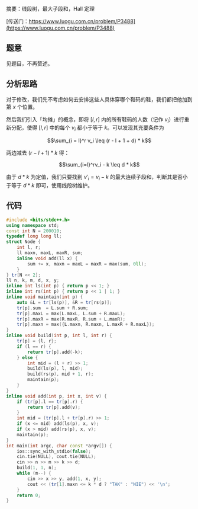 摘要：线段树，最大子段和，Hall 定理

[传送门：https://www.luogu.com.cn/problem/P3488](https://www.luogu.com.cn/problem/P3488)

## 题意

见题目，不再赘述。

## 分析思路

对于修改，我们先不考虑如何去安排这些人具体穿哪个鞋码的鞋，我们都把他加到第 $x$ 个位置。

然后我们引入「均摊」的概念，即将 $[l, r]$ 内的所有鞋码的人数（记作 $v_i$）进行重新分配，使得 $[l, r]$ 中的每个 $v_i$ 都小于等于 $k$。可以发现其充要条件为 

$$\sum_{i = l}^r v_i \leq (r - l + 1 + d) * k$$

两边减去 $(r - l + 1) * k$ 得：

$$\sum_{i=l}^rv_i - k \leq d * k$$

由于 $d * k$ 为定值，我们只要找到 $v'_i = v_i - k$ 的最大连续子段和，判断其是否小于等于 $d * k$ 即可，使用线段树维护。

## 代码

```cpp
#include <bits/stdc++.h>
using namespace std;
const int N = 200010;
typedef long long ll;
struct Node {
    int l, r;
    ll maxn, maxL, maxR, sum;
    inline void add(ll x) {
        sum += x, maxn = maxL = maxR = max(sum, 0ll);
    }
} tr[N << 2];
ll n, k, m, d, x, y;
inline int ls(int p) { return p << 1; }
inline int rs(int p) { return p << 1 | 1; }
inline void maintain(int p) {
    auto &L = tr[ls(p)], &R = tr[rs(p)];
    tr[p].sum  = L.sum + R.sum;
    tr[p].maxL = max(L.maxL, L.sum + R.maxL);
    tr[p].maxR = max(R.maxR, R.sum + L.maxR);
    tr[p].maxn = max({L.maxn, R.maxn, L.maxR + R.maxL});
}
inline void build(int p, int l, int r) {
    tr[p] = {l, r};
    if (l == r) {
        return tr[p].add(-k);
    } else {
        int mid = (l + r) >> 1;
        build(ls(p), l, mid);
        build(rs(p), mid + 1, r);
        maintain(p);
    }
}
inline void add(int p, int x, int v) {
    if (tr[p].l == tr[p].r) {
        return tr[p].add(v);
    }
    int mid = (tr[p].l + tr[p].r) >> 1;
    if (x <= mid) add(ls(p), x, v);
    if (x > mid) add(rs(p), x, v);
    maintain(p);
}
int main(int argc, char const *argv[]) {
    ios::sync_with_stdio(false);
    cin.tie(NULL), cout.tie(NULL);
    cin >> n >> m >> k >> d;
    build(1, 1, n);
    while (m--) {
        cin >> x >> y, add(1, x, y);
        cout << (tr[1].maxn <= k * d ? "TAK" : "NIE") << '\n';
    }
    return 0;
}

```